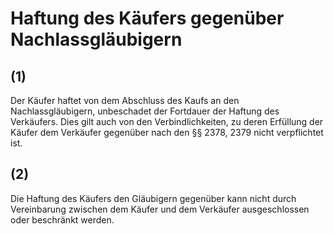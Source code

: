 # Haftung des Käufers gegenüber Nachlassgläubigern



## (1)

 Der Käufer haftet von dem Abschluss des Kaufs an den Nachlassgläubigern, unbeschadet der Fortdauer der Haftung des Verkäufers. Dies gilt auch von den Verbindlichkeiten, zu deren Erfüllung der Käufer dem Verkäufer gegenüber nach den §§ 2378, 2379 nicht verpflichtet ist.

## (2)

 Die Haftung des Käufers den Gläubigern gegenüber kann nicht durch Vereinbarung zwischen dem Käufer und dem Verkäufer ausgeschlossen oder beschränkt werden. 

